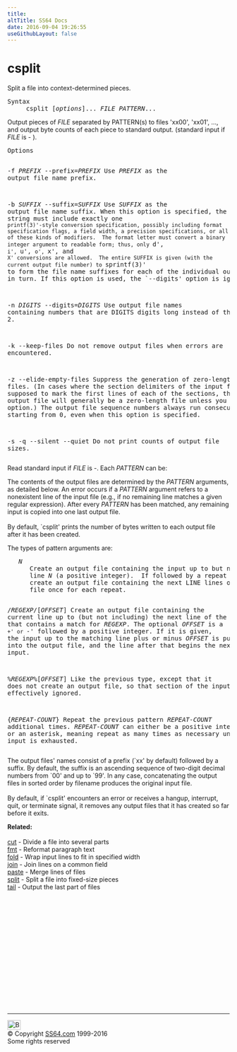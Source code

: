 ```yaml
---
title:
altTitle: SS64 Docs
date: 2016-09-04 19:26:55
useGithubLayout: false
---
```

<!-- #BeginLibraryItem "/Library/head_bash.lbi" --><!-- #EndLibraryItem --><h1>csplit</h1> 
<p>Split a file into context-determined pieces.</p>
<pre>Syntax
     csplit [<i>options</i>]... <i>FILE</i> <i>PATTERN</i>...
</pre>
<p>Output pieces of <i>FILE</i> separated by PATTERN(s) to files 'xx00', 'xx01', ..., and output byte counts of each piece to standard output.  (standard input if <i>FILE</i> is - ).</p>
<pre>Options

   -f <i>PREFIX</i>
   --prefix=<i>PREFIX</i>
       Use <i>PREFIX</i> as the output file name prefix.

   -b <i>SUFFIX</i>
   --suffix=<i>SUFFIX</i>
       Use <i>SUFFIX</i> as the output file name suffix.  When this option is
       specified, the suffix string must include exactly one
       `printf(3)'-style conversion specification, possibly including
       format specification flags, a field width, a precision
       specifications, or all of these kinds of modifiers.  The format
       letter must convert a binary integer argument to readable form;
       thus, only `d', `i', `u', `o', `x', and `X' conversions are
       allowed.  The entire SUFFIX is given (with the current output file
       number) to `sprintf(3)' to form the file name suffixes for each of
       the individual output files in turn.  If this option is used, the
       `--digits' option is ignored.

   -n <i>DIGITS</i>
   --digits=<i>DIGITS</i>
       Use output file names containing numbers that are DIGITS digits
       long instead of the default 2.

   -k
   --keep-files
       Do not remove output files when errors are encountered.

   -z
   --elide-empty-files
       Suppress the generation of zero-length output files.  (In cases
       where the section delimiters of the input file are supposed to
       mark the first lines of each of the sections, the first output
       file will generally be a zero-length file unless you use this
       option.)  The output file sequence numbers always run
       consecutively starting from 0, even when this option is specified.

   -s
   -q
   --silent
   --quiet
       Do not print counts of output file sizes.</pre>
<p>Read standard input if <i>FILE</i> is -. Each <i>PATTERN</i> can be: </p>
<p>The contents of the output files are determined by the <i>PATTERN</i> arguments, as detailed below. An error occurs if a <i>PATTERN</i> argument refers to a nonexistent line of the input file (e.g., if no remaining line matches a given regular expression). After every <i>PATTERN</i> has been matched, any remaining input is copied into one last output file.<br>
<br>
By default, `csplit' prints the number of bytes written to each output file after it has been created.</p>
<p>     The types of pattern arguments are:</p>
<pre><i>   N</i>
      Create an output file containing the input up to but not including
      line <i>N</i> (a positive integer).  If followed by a repeat count, also
      create an output file containing the next LINE lines of the input
      file once for each repeat.

   /<i>REGEXP</i>/[<i>OFFSET</i>]
      Create an output file containing the current line up to (but not
      including) the next line of the input file that contains a match
      for <i>REGEXP</i>.  The optional <i>OFFSET</i> is a `+' or `-' followed by a
      positive integer.  If it is given, the input up to the matching
      line plus or minus <i>OFFSET</i> is put into the output file, and the
      line after that begins the next section of input.

   %<i>REGEXP</i>%[<i>OFFSET</i>]
      Like the previous type, except that it does not create an output
      file, so that section of the input file is effectively ignored.

   {<i>REPEAT-COUNT</i>}
      Repeat the previous pattern <i>REPEAT-COUNT</i> additional times.
      <i>REPEAT-COUNT</i> can either be a positive integer or an asterisk,
      meaning repeat as many times as necessary until the input is
      exhausted.</pre>
<p>The output files' names consist of a prefix (`xx' by default) followed by a suffix. By default, the suffix is an ascending sequence of two-digit decimal numbers from `00' and up to `99'. In any case, concatenating the output files in sorted order by filename produces the original input file.<br>
<br>
By default, if `csplit' encounters an error or receives a hangup, interrupt, quit, or terminate signal, it removes any output files that it has created so far before it exits.</p>
<p><b>Related:</b><br>
<br>
<a href="cut.html">cut</a> - Divide a file into several parts<br>
<a href="fmt.html">fmt</a> - Reformat paragraph text<br>
<a href="fold.html">fold</a> - Wrap input lines to fit in specified width<br>
<a href="join.html">join</a> - Join lines on a common field <br>
<a href="paste.html">paste</a> - Merge lines of files<br>
<a href="split.html">split</a> - Split a file into fixed-size pieces<br>
<a href="tail.html">tail</a> - Output the last part of files</p><!-- #BeginLibraryItem "/Library/foot_bash.lbi" --><p>
<!-- bash300 -->
<ins class="adsbygoogle" style="display:inline-block;width:300px;height:250px" data-ad-client="ca-pub-6140977852749469" data-ad-slot="4615356305"></ins>
<script>
(adsbygoogle = window.adsbygoogle || []).push({});
</script></p>
<hr>
<div id="bl" class="footer"><a href="csplit.html#"><img src="../images/top.png" width="30" height="22" alt="Back to the Top"></a></div>
<div id="br" class="footer, tagline">© Copyright <a href="http://ss64.com/">SS64.com</a> 1999-2016<br>
Some rights reserved</div><!-- #EndLibraryItem -->

